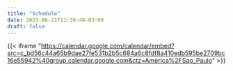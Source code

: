 ```yaml
---
title: "Schedule"
date: 2023-06-21T11:39:48-03:00
draft: false
---
```


{{< iframe "https://calendar.google.com/calendar/embed?src=c_bd56c44a65b9dae27fe531b2b5c684a6c8fdf8a410edb595be2709bc16e55942%40group.calendar.google.com&ctz=America%2FSao_Paulo" >}}